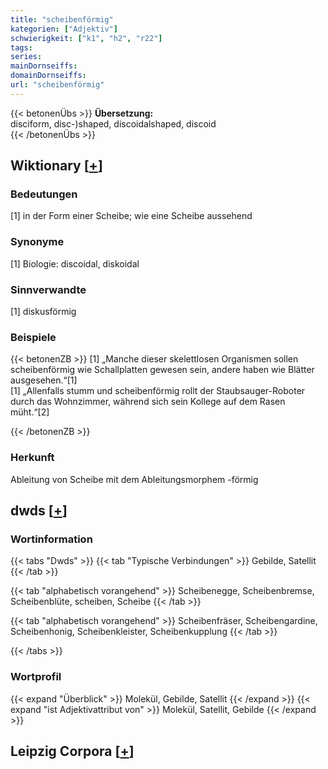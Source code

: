 ```yaml
---
title: "scheibenförmig"
kategorien: ["Adjektiv"]
schwierigkeit: ["k1", "h2", "r22"]
tags:
series:
mainDornseiffs:
domainDornseiffs:
url: "scheibenförmig"
---
```


{{< betonenÜbs >}}
**Übersetzung:**  
disciform, disc-)shaped, discoidalshaped, discoid  
{{< /betonenÜbs >}}

## Wiktionary [[+](https://de.wiktionary.org/wiki/scheibenförmig)]

### Bedeutungen
[1] in der Form einer Scheibe; wie eine Scheibe aussehend  

### Synonyme
[1] Biologie: discoidal, diskoidal  

### Sinnverwandte
[1] diskusförmig  

### Beispiele
{{< betonenZB >}}
[1] „Manche dieser skelettlosen Organismen sollen scheibenförmig wie Schallplatten gewesen sein, andere haben wie Blätter ausgesehen.“[1]  
[1] „Allenfalls stumm und scheibenförmig rollt der Staubsauger-Roboter durch das Wohnzimmer, während sich sein Kollege auf dem Rasen müht.“[2]  

{{< /betonenZB >}}
### Herkunft
Ableitung von Scheibe mit dem Ableitungsmorphem -förmig  



## dwds [[+](https://www.dwds.de/wb/scheibenförmig)]

### Wortinformation
{{< tabs "Dwds" >}}
{{< tab "Typische Verbindungen" >}}
Gebilde, Satellit
{{< /tab >}}

{{< tab "alphabetisch vorangehend" >}}
Scheibenegge, Scheibenbremse, Scheibenblüte, scheiben, Scheibe
{{< /tab >}}

{{< tab "alphabetisch vorangehend" >}}
Scheibenfräser, Scheibengardine, Scheibenhonig, Scheibenkleister, Scheibenkupplung
{{< /tab >}}

{{< /tabs >}}

### Wortprofil
{{< expand "Überblick" >}} Molekül, Gebilde, Satellit {{< /expand >}}
{{< expand "ist Adjektivattribut von" >}} Molekül, Satellit, Gebilde {{< /expand >}}

## Leipzig Corpora [[+](https://corpora.uni-leipzig.de/en/res?word=scheibenförmig&corpusId=deu_newscrawl-public_2018)]

